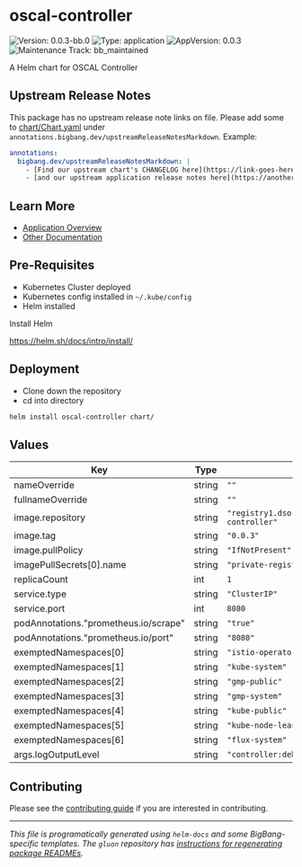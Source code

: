 <!-- Warning: Do not manually edit this file. See notes on gluon + helm-docs at the end of this file for more information. -->
# oscal-controller

![Version: 0.0.3-bb.0](https://img.shields.io/badge/Version-0.0.3--bb.0-informational?style=flat-square) ![Type: application](https://img.shields.io/badge/Type-application-informational?style=flat-square) ![AppVersion: 0.0.3](https://img.shields.io/badge/AppVersion-0.0.3-informational?style=flat-square) ![Maintenance Track: bb_maintained](https://img.shields.io/badge/Maintenance_Track-bb_maintained-yellow?style=flat-square)

A Helm chart for OSCAL Controller

## Upstream Release Notes

This package has no upstream release note links on file. Please add some to [chart/Chart.yaml](chart/Chart.yaml) under `annotations.bigbang.dev/upstreamReleaseNotesMarkdown`.
Example:
```yaml
annotations:
  bigbang.dev/upstreamReleaseNotesMarkdown: |
    - [Find our upstream chart's CHANGELOG here](https://link-goes-here/CHANGELOG.md)
    - [and our upstream application release notes here](https://another-link-here/RELEASE_NOTES.md)
```

## Learn More

- [Application Overview](docs/overview.md)
- [Other Documentation](docs/)

## Pre-Requisites

- Kubernetes Cluster deployed
- Kubernetes config installed in `~/.kube/config`
- Helm installed

Install Helm

https://helm.sh/docs/intro/install/

## Deployment

- Clone down the repository
- cd into directory

```bash
helm install oscal-controller chart/
```

## Values

| Key | Type | Default | Description |
|-----|------|---------|-------------|
| nameOverride | string | `""` |  |
| fullnameOverride | string | `""` |  |
| image.repository | string | `"registry1.dso.mil/ironbank/tetrate/oscal-controller"` |  |
| image.tag | string | `"0.0.3"` |  |
| image.pullPolicy | string | `"IfNotPresent"` |  |
| imagePullSecrets[0].name | string | `"private-registry"` |  |
| replicaCount | int | `1` |  |
| service.type | string | `"ClusterIP"` |  |
| service.port | int | `8080` |  |
| podAnnotations."prometheus.io/scrape" | string | `"true"` |  |
| podAnnotations."prometheus.io/port" | string | `"8080"` |  |
| exemptedNamespaces[0] | string | `"istio-operator"` |  |
| exemptedNamespaces[1] | string | `"kube-system"` |  |
| exemptedNamespaces[2] | string | `"gmp-public"` |  |
| exemptedNamespaces[3] | string | `"gmp-system"` |  |
| exemptedNamespaces[4] | string | `"kube-public"` |  |
| exemptedNamespaces[5] | string | `"kube-node-lease"` |  |
| exemptedNamespaces[6] | string | `"flux-system"` |  |
| args.logOutputLevel | string | `"controller:debug"` |  |

## Contributing

Please see the [contributing guide](./CONTRIBUTING.md) if you are interested in contributing.

---

_This file is programatically generated using `helm-docs` and some BigBang-specific templates. The `gluon` repository has [instructions for regenerating package READMEs](https://repo1.dso.mil/big-bang/product/packages/gluon/-/blob/master/docs/bb-package-readme.md)._

